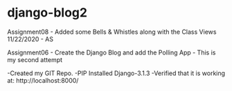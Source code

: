 # django-blog2
Assignment08 - Added some Bells & Whistles along with the Class Views 11/22/2020 - AS

Assignment06 - Create the Django Blog and add the Polling App  - This is my second attempt

-Created my GIT Repo.
-PIP Installed Django-3.1.3
-Verified that it is working at:  http://localhost:8000/

